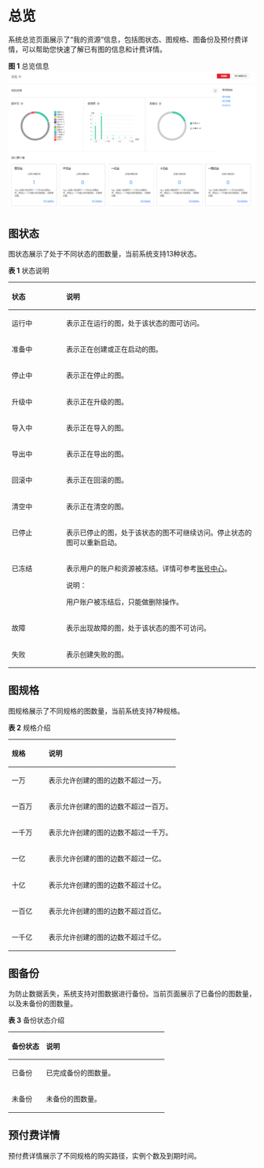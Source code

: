 # 总览<a name="ges_01_0012"></a>

系统总览页面展示了“我的资源”信息，包括图状态、图规格、图备份及预付费详情，可以帮助您快速了解已有图的信息和计费详情。

**图 1**  总览信息<a name="fig599281514148"></a>  
![](figures/总览信息.png "总览信息")

## 图状态<a name="section1559620433352"></a>

图状态展示了处于不同状态的图数量，当前系统支持13种状态。

**表 1**  状态说明

<a name="table283503615372"></a>
<table><thead align="left"><tr id="row1783610368371"><th class="cellrowborder" valign="top" width="22%" id="mcps1.2.3.1.1"><p id="p8836103614373"><a name="p8836103614373"></a><a name="p8836103614373"></a>状态</p>
</th>
<th class="cellrowborder" valign="top" width="78%" id="mcps1.2.3.1.2"><p id="p168361936133718"><a name="p168361936133718"></a><a name="p168361936133718"></a>说明</p>
</th>
</tr>
</thead>
<tbody><tr id="row128361836103718"><td class="cellrowborder" valign="top" width="22%" headers="mcps1.2.3.1.1 "><p id="p883613616371"><a name="p883613616371"></a><a name="p883613616371"></a>运行中</p>
</td>
<td class="cellrowborder" valign="top" width="78%" headers="mcps1.2.3.1.2 "><p id="p3836436203718"><a name="p3836436203718"></a><a name="p3836436203718"></a>表示正在运行的图，处于该状态的图可访问。</p>
</td>
</tr>
<tr id="row48361736173713"><td class="cellrowborder" valign="top" width="22%" headers="mcps1.2.3.1.1 "><p id="p38366362377"><a name="p38366362377"></a><a name="p38366362377"></a>准备中</p>
</td>
<td class="cellrowborder" valign="top" width="78%" headers="mcps1.2.3.1.2 "><p id="p10836193643713"><a name="p10836193643713"></a><a name="p10836193643713"></a>表示正在创建或正在启动的图。</p>
</td>
</tr>
<tr id="row54421454183814"><td class="cellrowborder" valign="top" width="22%" headers="mcps1.2.3.1.1 "><p id="p6905144174018"><a name="p6905144174018"></a><a name="p6905144174018"></a>停止中</p>
</td>
<td class="cellrowborder" valign="top" width="78%" headers="mcps1.2.3.1.2 "><p id="p290519448409"><a name="p290519448409"></a><a name="p290519448409"></a>表示正在停止的图。</p>
</td>
</tr>
<tr id="row544315419387"><td class="cellrowborder" valign="top" width="22%" headers="mcps1.2.3.1.1 "><p id="p0443205433816"><a name="p0443205433816"></a><a name="p0443205433816"></a>升级中</p>
</td>
<td class="cellrowborder" valign="top" width="78%" headers="mcps1.2.3.1.2 "><p id="p1444315415383"><a name="p1444315415383"></a><a name="p1444315415383"></a>表示正在升级的图。</p>
</td>
</tr>
<tr id="row1225919176337"><td class="cellrowborder" valign="top" width="22%" headers="mcps1.2.3.1.1 "><p id="p14260517163314"><a name="p14260517163314"></a><a name="p14260517163314"></a>导入中</p>
</td>
<td class="cellrowborder" valign="top" width="78%" headers="mcps1.2.3.1.2 "><p id="p8260617183316"><a name="p8260617183316"></a><a name="p8260617183316"></a>表示正在导入的图。</p>
</td>
</tr>
<tr id="row514721313336"><td class="cellrowborder" valign="top" width="22%" headers="mcps1.2.3.1.1 "><p id="p214717133337"><a name="p214717133337"></a><a name="p214717133337"></a>导出中</p>
</td>
<td class="cellrowborder" valign="top" width="78%" headers="mcps1.2.3.1.2 "><p id="p3147413103317"><a name="p3147413103317"></a><a name="p3147413103317"></a>表示正在导出的图。</p>
</td>
</tr>
<tr id="row7443145423819"><td class="cellrowborder" valign="top" width="22%" headers="mcps1.2.3.1.1 "><p id="p1644320549389"><a name="p1644320549389"></a><a name="p1644320549389"></a>回滚中</p>
</td>
<td class="cellrowborder" valign="top" width="78%" headers="mcps1.2.3.1.2 "><p id="p20443175483812"><a name="p20443175483812"></a><a name="p20443175483812"></a>表示正在回滚的图。</p>
</td>
</tr>
<tr id="row1262145810335"><td class="cellrowborder" valign="top" width="22%" headers="mcps1.2.3.1.1 "><p id="p526219581337"><a name="p526219581337"></a><a name="p526219581337"></a>清空中</p>
</td>
<td class="cellrowborder" valign="top" width="78%" headers="mcps1.2.3.1.2 "><p id="p82629581336"><a name="p82629581336"></a><a name="p82629581336"></a>表示正在清空的图。</p>
</td>
</tr>
<tr id="row13615548194017"><td class="cellrowborder" valign="top" width="22%" headers="mcps1.2.3.1.1 "><p id="p0615548124014"><a name="p0615548124014"></a><a name="p0615548124014"></a>已停止</p>
</td>
<td class="cellrowborder" valign="top" width="78%" headers="mcps1.2.3.1.2 "><p id="p4615194812407"><a name="p4615194812407"></a><a name="p4615194812407"></a>表示已停止的图，处于该状态的图不可继续访问。停止状态的图可以重新启动。</p>
</td>
</tr>
<tr id="row1690519446404"><td class="cellrowborder" valign="top" width="22%" headers="mcps1.2.3.1.1 "><p id="p65945619915"><a name="p65945619915"></a><a name="p65945619915"></a>已冻结</p>
</td>
<td class="cellrowborder" valign="top" width="78%" headers="mcps1.2.3.1.2 "><p id="p3474055319915"><a name="p3474055319915"></a><a name="p3474055319915"></a>表示用户的账户和资源被冻结。详情可参考<a href="https://support.huaweicloud.com/account_faq/zh-cn_topic_100012.html" target="_blank" rel="noopener noreferrer">账号中心</a>。</p>
<div class="note" id="note22891855163655"><a name="note22891855163655"></a><a name="note22891855163655"></a><span class="notetitle"> 说明： </span><div class="notebody"><p id="p4700110163655"><a name="p4700110163655"></a><a name="p4700110163655"></a>用户账户被冻结后，只能做删除操作。</p>
</div></div>
</td>
</tr>
<tr id="row2905444164015"><td class="cellrowborder" valign="top" width="22%" headers="mcps1.2.3.1.1 "><p id="p11905124416401"><a name="p11905124416401"></a><a name="p11905124416401"></a>故障</p>
</td>
<td class="cellrowborder" valign="top" width="78%" headers="mcps1.2.3.1.2 "><p id="p290514415403"><a name="p290514415403"></a><a name="p290514415403"></a>表示出现故障的图，处于该状态的图不可访问。</p>
</td>
</tr>
<tr id="row6196268319915"><td class="cellrowborder" valign="top" width="22%" headers="mcps1.2.3.1.1 "><p id="p1690554414018"><a name="p1690554414018"></a><a name="p1690554414018"></a>失败</p>
</td>
<td class="cellrowborder" valign="top" width="78%" headers="mcps1.2.3.1.2 "><p id="p119051444104010"><a name="p119051444104010"></a><a name="p119051444104010"></a>表示创建失败的图。</p>
</td>
</tr>
</tbody>
</table>

## 图规格<a name="section1497020466456"></a>

图规格展示了不同规格的图数量，当前系统支持7种规格。

**表 2**  规格介绍

<a name="table17259838164410"></a>
<table><thead align="left"><tr id="row1260143894420"><th class="cellrowborder" valign="top" width="22%" id="mcps1.2.3.1.1"><p id="p10260163864416"><a name="p10260163864416"></a><a name="p10260163864416"></a>规格</p>
</th>
<th class="cellrowborder" valign="top" width="78%" id="mcps1.2.3.1.2"><p id="p6260038154413"><a name="p6260038154413"></a><a name="p6260038154413"></a>说明</p>
</th>
</tr>
</thead>
<tbody><tr id="row16874149184912"><td class="cellrowborder" valign="top" width="22%" headers="mcps1.2.3.1.1 "><p id="p387484984913"><a name="p387484984913"></a><a name="p387484984913"></a>一万</p>
</td>
<td class="cellrowborder" valign="top" width="78%" headers="mcps1.2.3.1.2 "><p id="p4874164910493"><a name="p4874164910493"></a><a name="p4874164910493"></a>表示允许创建的图的边数不超过一万。</p>
</td>
</tr>
<tr id="row326093804417"><td class="cellrowborder" valign="top" width="22%" headers="mcps1.2.3.1.1 "><p id="p42601738174413"><a name="p42601738174413"></a><a name="p42601738174413"></a>一百万</p>
</td>
<td class="cellrowborder" valign="top" width="78%" headers="mcps1.2.3.1.2 "><p id="p6260838204417"><a name="p6260838204417"></a><a name="p6260838204417"></a>表示允许创建的图的边数不超过一百万。</p>
</td>
</tr>
<tr id="row11261123814412"><td class="cellrowborder" valign="top" width="22%" headers="mcps1.2.3.1.1 "><p id="p4261138164418"><a name="p4261138164418"></a><a name="p4261138164418"></a>一千万</p>
</td>
<td class="cellrowborder" valign="top" width="78%" headers="mcps1.2.3.1.2 "><p id="p5261538114412"><a name="p5261538114412"></a><a name="p5261538114412"></a>表示允许创建的图的边数不超过一千万。</p>
</td>
</tr>
<tr id="row526123884418"><td class="cellrowborder" valign="top" width="22%" headers="mcps1.2.3.1.1 "><p id="p7261538144417"><a name="p7261538144417"></a><a name="p7261538144417"></a>一亿</p>
</td>
<td class="cellrowborder" valign="top" width="78%" headers="mcps1.2.3.1.2 "><p id="p142611938194410"><a name="p142611938194410"></a><a name="p142611938194410"></a>表示允许创建的图的边数不超过一亿。</p>
</td>
</tr>
<tr id="row102614385442"><td class="cellrowborder" valign="top" width="22%" headers="mcps1.2.3.1.1 "><p id="p62616388444"><a name="p62616388444"></a><a name="p62616388444"></a>十亿</p>
</td>
<td class="cellrowborder" valign="top" width="78%" headers="mcps1.2.3.1.2 "><p id="p8261133824419"><a name="p8261133824419"></a><a name="p8261133824419"></a>表示允许创建的图的边数不超过十亿。</p>
</td>
</tr>
<tr id="row184851305010"><td class="cellrowborder" valign="top" width="22%" headers="mcps1.2.3.1.1 "><p id="p134811310500"><a name="p134811310500"></a><a name="p134811310500"></a>一百亿</p>
</td>
<td class="cellrowborder" valign="top" width="78%" headers="mcps1.2.3.1.2 "><p id="p1448313125013"><a name="p1448313125013"></a><a name="p1448313125013"></a>表示允许创建的图的边数不超过百亿。</p>
</td>
</tr>
<tr id="row62611738124414"><td class="cellrowborder" valign="top" width="22%" headers="mcps1.2.3.1.1 "><p id="p0261738164416"><a name="p0261738164416"></a><a name="p0261738164416"></a>一千亿</p>
</td>
<td class="cellrowborder" valign="top" width="78%" headers="mcps1.2.3.1.2 "><p id="p1426143818447"><a name="p1426143818447"></a><a name="p1426143818447"></a>表示允许创建的图的边数不超过千亿。</p>
</td>
</tr>
</tbody>
</table>

## 图备份<a name="section247295916508"></a>

为防止数据丢失，系统支持对图数据进行备份。当前页面展示了已备份的图数量，以及未备份的图数量。

**表 3**  备份状态介绍

<a name="table1512915115462"></a>
<table><thead align="left"><tr id="row171302517466"><th class="cellrowborder" valign="top" width="22%" id="mcps1.2.3.1.1"><p id="p8130105118460"><a name="p8130105118460"></a><a name="p8130105118460"></a>备份状态</p>
</th>
<th class="cellrowborder" valign="top" width="78%" id="mcps1.2.3.1.2"><p id="p1813016512461"><a name="p1813016512461"></a><a name="p1813016512461"></a>说明</p>
</th>
</tr>
</thead>
<tbody><tr id="row141301051134612"><td class="cellrowborder" valign="top" width="22%" headers="mcps1.2.3.1.1 "><p id="p1130135116468"><a name="p1130135116468"></a><a name="p1130135116468"></a>已备份</p>
</td>
<td class="cellrowborder" valign="top" width="78%" headers="mcps1.2.3.1.2 "><p id="p313010518463"><a name="p313010518463"></a><a name="p313010518463"></a>已完成备份的图数量。</p>
</td>
</tr>
<tr id="row713005112461"><td class="cellrowborder" valign="top" width="22%" headers="mcps1.2.3.1.1 "><p id="p1213075111469"><a name="p1213075111469"></a><a name="p1213075111469"></a>未备份</p>
</td>
<td class="cellrowborder" valign="top" width="78%" headers="mcps1.2.3.1.2 "><p id="p813045124614"><a name="p813045124614"></a><a name="p813045124614"></a>未备份的图数量。</p>
</td>
</tr>
</tbody>
</table>

## 预付费详情<a name="section1340820253524"></a>

预付费详情展示了不同规格的购买路径，实例个数及到期时间。

